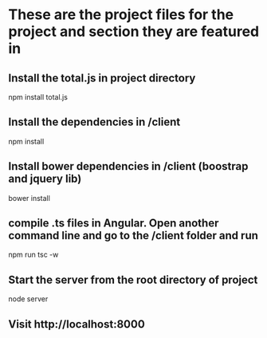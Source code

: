 # These are the project files for the project and section they are featured in

## Install the total.js in project directory

npm install total.js

## Install the dependencies in /client

npm install

## Install bower dependencies in /client (boostrap and jquery lib)

bower install

## compile .ts files in Angular. Open another command line and go to the /client folder and run

npm run tsc -w

## Start the server from the root directory of project

node server

## Visit http://localhost:8000

